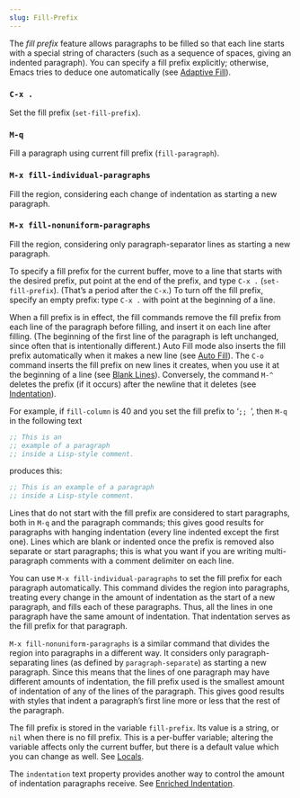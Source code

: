 ```yaml
---
slug: Fill-Prefix
---
```


The *fill prefix* feature allows paragraphs to be filled so that each line starts with a special string of characters (such as a sequence of spaces, giving an indented paragraph). You can specify a fill prefix explicitly; otherwise, Emacs tries to deduce one automatically (see [Adaptive Fill](Adaptive-Fill)).

### `C-x .`

Set the fill prefix (`set-fill-prefix`).

### `M-q`

Fill a paragraph using current fill prefix (`fill-paragraph`).

### `M-x fill-individual-paragraphs`

Fill the region, considering each change of indentation as starting a new paragraph.

### `M-x fill-nonuniform-paragraphs`

Fill the region, considering only paragraph-separator lines as starting a new paragraph.

To specify a fill prefix for the current buffer, move to a line that starts with the desired prefix, put point at the end of the prefix, and type `C-x .`<!-- /@w --> (`set-fill-prefix`). (That’s a period after the `C-x`.) To turn off the fill prefix, specify an empty prefix: type `C-x .`<!-- /@w --> with point at the beginning of a line.

When a fill prefix is in effect, the fill commands remove the fill prefix from each line of the paragraph before filling, and insert it on each line after filling. (The beginning of the first line of the paragraph is left unchanged, since often that is intentionally different.) Auto Fill mode also inserts the fill prefix automatically when it makes a new line (see [Auto Fill](Auto-Fill)). The `C-o` command inserts the fill prefix on new lines it creates, when you use it at the beginning of a line (see [Blank Lines](Blank-Lines)). Conversely, the command `M-^` deletes the prefix (if it occurs) after the newline that it deletes (see [Indentation](Indentation)).

For example, if `fill-column` is 40 and you set the fill prefix to ‘`;; `’, then `M-q` in the following text

```lisp
;; This is an
;; example of a paragraph
;; inside a Lisp-style comment.
```

produces this:

```lisp
;; This is an example of a paragraph
;; inside a Lisp-style comment.
```

Lines that do not start with the fill prefix are considered to start paragraphs, both in `M-q` and the paragraph commands; this gives good results for paragraphs with hanging indentation (every line indented except the first one). Lines which are blank or indented once the prefix is removed also separate or start paragraphs; this is what you want if you are writing multi-paragraph comments with a comment delimiter on each line.

You can use `M-x fill-individual-paragraphs` to set the fill prefix for each paragraph automatically. This command divides the region into paragraphs, treating every change in the amount of indentation as the start of a new paragraph, and fills each of these paragraphs. Thus, all the lines in one paragraph have the same amount of indentation. That indentation serves as the fill prefix for that paragraph.

`M-x fill-nonuniform-paragraphs` is a similar command that divides the region into paragraphs in a different way. It considers only paragraph-separating lines (as defined by `paragraph-separate`) as starting a new paragraph. Since this means that the lines of one paragraph may have different amounts of indentation, the fill prefix used is the smallest amount of indentation of any of the lines of the paragraph. This gives good results with styles that indent a paragraph’s first line more or less that the rest of the paragraph.

The fill prefix is stored in the variable `fill-prefix`. Its value is a string, or `nil` when there is no fill prefix. This is a per-buffer variable; altering the variable affects only the current buffer, but there is a default value which you can change as well. See [Locals](Locals).

The `indentation` text property provides another way to control the amount of indentation paragraphs receive. See [Enriched Indentation](Enriched-Indentation).
